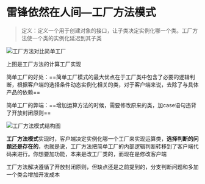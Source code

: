 # 雷锋依然在人间—工厂方法模式

> 定义：定义一个用于创建对象的接口，让子类决定实例化哪一个类。工厂方法使一个类的实例化延迟到其子类

![工厂方法对比简单工厂](picture/第八章/工厂方法对比简单工厂.png)

上图是工厂方法的计算工厂实现

简单工厂的好处：==简单工厂模式的最大优点在于工厂类中包含了必要的逻辑判断，根据客户端的选择条件动态实例化相关的类，对于客户端来说，去除了与具体产品的依赖==

简单工厂的弊端：==增加运算方法的时候，需要修改原来的类，加case语句违背了开放封闭原则==

![工厂方法模式结构图](picture/第八章/工厂方法模式结构图.png)

**工厂方法模式**实现时，客户端决定实例化哪一个工厂来实现运算类，**选择判断的问题还是存在的**，也就是说，工厂方法把简单工厂的内部逻辑判断转移到了客户端代码来进行。你想要加功能，本来是改工厂类的，而现在是修改客户端

工厂方法解决遵循了开放封闭原则，但缺点还是之前提到的，分支判断问题和多加一个类会增加开发成本

